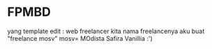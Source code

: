 # FPMBD

yang template edit : web freelancer kita
nama freelancenya aku buat "freelance mosv" mosv= MOdista Safira Vanillia :')
